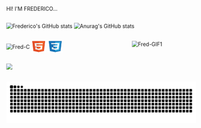 HI! I'M FREDERICO...
##
![Frederico's GitHub stats](https://github-readme-stats.vercel.app/api?username=Frederico-dos-Santos&show_icons=true&theme=tokyonight)
![Anurag's GitHub stats](https://github-readme-stats.vercel.app/api?username=anuraghazra&show_icons=true&theme=tokyonight)


<div style="display: inline_block"><br>
  <img align="center" alt="Fred-C" height="30" width="40" src="https://cdn.jsdelivr.net/gh/devicons/devicon/icons/c/c-original.svg">
  <img align="center" alt="Fred-HTML" height="30" width="40" src="https://raw.githubusercontent.com/devicons/devicon/master/icons/html5/html5-original.svg">
  <img align="center" alt="Fred-CSS" height="30" width="40" src="https://raw.githubusercontent.com/devicons/devicon/master/icons/css3/css3-original.svg">
  <img align="right" alt="Fred-GIF1" height "120" width="170" src="https://qph.fs.quoracdn.net/main-qimg-b2ac7ca9c86c08ae76ae2bf644e756ba">
</div>

##
<a href = "mailto:fredericoandrade7@gmail.com"><img src="https://img.shields.io/badge/Gmail-D14836?style=for-the-badge&logo=gmail&logoColor=white" target="_blank"></a>
##
 ![Snake animation](https://github.com/Frederico-dos-Santos/Frederico-dos-Santos/blob/output/github-contribution-grid-snake.svg)
 
 
